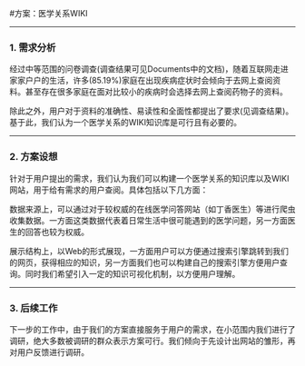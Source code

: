 #方案：医学关系WIKI

***

### 1. 需求分析

经过中等范围的问卷调查(调查结果可见Documents中的文档)，随着互联网走进家家户户的生活，许多(85.19%)家庭在出现疾病症状时会倾向于去网上查阅资料。甚至存在很多家庭在面对比较小的疾病时会选择去网上查阅药物子的资料。

除此之外，用户对于资料的准确性、易读性和全面性都提出了要求(见调查结果)。基于此，我们认为一个医学关系的WIKI知识库是可行且有必要的。

***

### 2. 方案设想

针对于用户提出的需求，我们认为我们可以构建一个医学关系的知识库以及WIKI网站，用于给有需求的用户查阅。具体包括以下几方面：

数据来源上，可以通过对于较权威的在线医学问答网站（如丁香医生）等进行爬虫收集数据。一方面这类数据代表着日常生活中很可能遇到的医学问题，另一方面医生的回答也较为权威。

展示结构上，以Web的形式展现，一方面用户可以方便通过搜索引擎跳转到我们的网页，获得相应的知识，另一方面我们也可以构建自己的搜索引擎方便用户查询。同时我们希望引入一定的知识可视化机制，以方便用户理解。

***

### 3. 后续工作

下一步的工作中，由于我们的方案直接服务于用户的需求，在小范围内我们进行了调研，绝大多数被调研的群众表示方案可行。我们倾向于先设计出网站的雏形，再对用户反馈进行调研。

